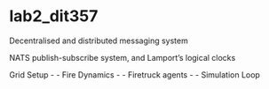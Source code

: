# lab2_dit357

Decentralised and distributed messaging system

NATS publish-subscribe system,
and Lamport’s logical clocks

Grid Setup - -
Fire Dynamics - -
Firetruck agents - -
Simulation Loop
